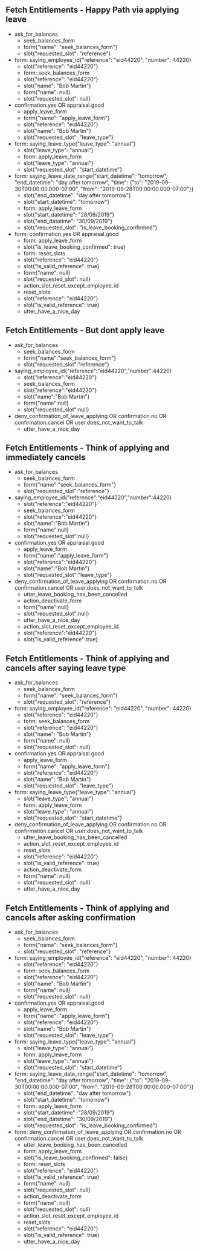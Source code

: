 <!-- 
## Fetch entitlement - this year
* ask_for_balances
    - utter_ask_leave_type
* saying_leave_type{"leave_type": "annual"}
    - slot{"year_string": "current year"}
    - action_fetch_entitlement
    - action_slot_reset

## Remaining entitlement - with Leave Type from user
* ask_for_balances{"leave_type": "annual"}
    - slot{"year_string": "current year"}
    - action_fetch_entitlement
    - action_slot_reset

## Remaining entitlement - with Leave Type and Year from user
* ask_for_balances{"leave_type": "annual", "year": "2019"}
    - action_fetch_entitlement
    - action_slot_reset

## Remaining entitlement - with Leave Type and Year String from User
* ask_for_balances{"leave_type": "annual", "year_string": "current year"}
    - action_fetch_entitlement
    - action_slot_reset 
-->

<!-- 
## Fetch entitlement - Happy Path
* ask_for_balances
    - seek_balances_form
    - form{"name": "seek_balances_form"}
    - form{"name": null}
* confirmation.yes OR appraisal.good
    - apply_leave_form
    - form{"name": "apply_leave_form"}
    - action_slot_reset_except_employee_id
    - form{"name": null}

## Fetch entitlement - Sad Path
* ask_for_balances
    - seek_balances_form
    - form{"name": "seek_balances_form"}
    - form{"name": null}
* confirmation.no OR confirmation.cancel OR user.does_not_want_to_talk
    - action_slot_reset_except_employee_id
    - utter_have_a_nice_day 
-->
## Fetch Entitlements - Happy Path via applying leave
* ask_for_balances
    - seek_balances_form
    - form{"name": "seek_balances_form"}
    - slot{"requested_slot": "reference"}
* form: saying_employee_id{"reference": "eid44220", "number": 44220}
    - slot{"reference": "eid44220"}
    - form: seek_balances_form
    - slot{"reference": "eid44220"}
    - slot{"name": "Bob Martin"}
    - form{"name": null}
    - slot{"requested_slot": null}
* confirmation.yes OR appraisal.good
    - apply_leave_form
    - form{"name": "apply_leave_form"}
    - slot{"reference": "eid44220"}
    - slot{"name": "Bob Martin"}
    - slot{"requested_slot": "leave_type"}
* form: saying_leave_type{"leave_type": "annual"}
    - slot{"leave_type": "annual"}
    - form: apply_leave_form
    - slot{"leave_type": "annual"}
    - slot{"requested_slot": "start_datetime"}
* form: saying_leave_date_range{"start_datetime": "tomorrow", "end_datetime": "day after tomorrow", "time": {"to": "2019-09-30T00:00:00.000-07:00", "from": "2019-09-28T00:00:00.000-07:00"}}
    - slot{"end_datetime": "day after tomorrow"}
    - slot{"start_datetime": "tomorrow"}
    - form: apply_leave_form
    - slot{"start_datetime": "28/09/2019"}
    - slot{"end_datetime": "30/09/2019"}
    - slot{"requested_slot": "is_leave_booking_confirmed"}
* form: confirmation.yes OR appraisal.good
    - form: apply_leave_form
    - slot{"is_leave_booking_confirmed": true}
    - form: reset_slots
    - slot{"reference": "eid44220"}
    - slot{"is_valid_reference": true}
    - form{"name": null}
    - slot{"requested_slot": null}
    - action_slot_reset_except_employee_id
    - reset_slots
    - slot{"reference": "eid44220"}
    - slot{"is_valid_reference": true}
    - utter_have_a_nice_day

## Fetch Entitlements - But dont apply leave
* ask_for_balances
    - seek_balances_form
    - form{"name":"seek_balances_form"}
    - slot{"requested_slot":"reference"}
* saying_employee_id{"reference":"eid44220","number":44220}
    - slot{"reference":"eid44220"}
    - seek_balances_form
    - slot{"reference":"eid44220"}
    - slot{"name":"Bob Martin"}
    - form{"name":null}
    - slot{"requested_slot":null}
* deny_confirmation_of_leave_applying OR confirmation.no OR confirmation.cancel OR user.does_not_want_to_talk
    - utter_have_a_nice_day

## Fetch Entitlements - Think of applying and immediately cancels
* ask_for_balances
    - seek_balances_form
    - form{"name":"seek_balances_form"}
    - slot{"requested_slot":"reference"}
* saying_employee_id{"reference":"eid44220","number":44220}
    - slot{"reference":"eid44220"}
    - seek_balances_form
    - slot{"reference":"eid44220"}
    - slot{"name":"Bob Martin"}
    - form{"name":null}
    - slot{"requested_slot":null}
* confirmation.yes OR appraisal.good
    - apply_leave_form
    - form{"name":"apply_leave_form"}
    - slot{"reference":"eid44220"}
    - slot{"name":"Bob Martin"}
    - slot{"requested_slot":"leave_type"}
* deny_confirmation_of_leave_applying OR confirmation.no OR confirmation.cancel OR user.does_not_want_to_talk
    - utter_leave_booking_has_been_cancelled
    - action_deactivate_form
    - form{"name":null}
    - slot{"requested_slot":null}
    - utter_have_a_nice_day
    - action_slot_reset_except_employee_id
    - slot{"reference":"eid44220"}
    - slot{"is_valid_reference":true}

## Fetch Entitlements - Think of applying and cancels after saying leave type
* ask_for_balances
    - seek_balances_form
    - form{"name": "seek_balances_form"}
    - slot{"requested_slot": "reference"}
* form: saying_employee_id{"reference": "eid44220", "number": 44220}
    - slot{"reference": "eid44220"}
    - form: seek_balances_form
    - slot{"reference": "eid44220"}
    - slot{"name": "Bob Martin"}
    - form{"name": null}
    - slot{"requested_slot": null}
* confirmation.yes OR appraisal.good
    - apply_leave_form
    - form{"name": "apply_leave_form"}
    - slot{"reference": "eid44220"}
    - slot{"name": "Bob Martin"}
    - slot{"requested_slot": "leave_type"}
* form: saying_leave_type{"leave_type": "annual"}
    - slot{"leave_type": "annual"}
    - form: apply_leave_form
    - slot{"leave_type": "annual"}
    - slot{"requested_slot": "start_datetime"}
* deny_confirmation_of_leave_applying OR confirmation.no OR confirmation.cancel OR user.does_not_want_to_talk
    - utter_leave_booking_has_been_cancelled
    - action_slot_reset_except_employee_id
    - reset_slots
    - slot{"reference": "eid44220"}
    - slot{"is_valid_reference": true}
    - action_deactivate_form
    - form{"name": null}
    - slot{"requested_slot": null}
    - utter_have_a_nice_day

## Fetch Entitlements - Think of applying and cancels after asking confirmation
* ask_for_balances
    - seek_balances_form
    - form{"name": "seek_balances_form"}
    - slot{"requested_slot": "reference"}
* form: saying_employee_id{"reference": "eid44220", "number": 44220}
    - slot{"reference": "eid44220"}
    - form: seek_balances_form
    - slot{"reference": "eid44220"}
    - slot{"name": "Bob Martin"}
    - form{"name": null}
    - slot{"requested_slot": null}
* confirmation.yes OR appraisal.good
    - apply_leave_form
    - form{"name": "apply_leave_form"}
    - slot{"reference": "eid44220"}
    - slot{"name": "Bob Martin"}
    - slot{"requested_slot": "leave_type"}
* form: saying_leave_type{"leave_type": "annual"}
    - slot{"leave_type": "annual"}
    - form: apply_leave_form
    - slot{"leave_type": "annual"}
    - slot{"requested_slot": "start_datetime"}
* form: saying_leave_date_range{"start_datetime": "tomorrow", "end_datetime": "day after tomorrow", "time": {"to": "2019-09-30T00:00:00.000-07:00", "from": "2019-09-28T00:00:00.000-07:00"}}
    - slot{"end_datetime": "day after tomorrow"}
    - slot{"start_datetime": "tomorrow"}
    - form: apply_leave_form
    - slot{"start_datetime": "28/09/2019"}
    - slot{"end_datetime": "30/09/2019"}
    - slot{"requested_slot": "is_leave_booking_confirmed"}
* form: deny_confirmation_of_leave_applying OR confirmation.no OR confirmation.cancel OR user.does_not_want_to_talk
    - utter_leave_booking_has_been_cancelled
    - form: apply_leave_form
    - slot{"is_leave_booking_confirmed": false}
    - form: reset_slots
    - slot{"reference": "eid44220"}
    - slot{"is_valid_reference": true}
    - form{"name": null}
    - slot{"requested_slot": null}
    - action_deactivate_form
    - form{"name": null}
    - slot{"requested_slot": null}
    - action_slot_reset_except_employee_id
    - reset_slots
    - slot{"reference": "eid44220"}
    - slot{"is_valid_reference": true}
    - utter_have_a_nice_day